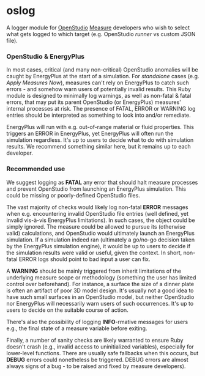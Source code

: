 # oslog

A logger module for [OpenStudio](https://openstudio-sdk-documentation.s3.amazonaws.com/index.html) [Measure](https://nrel.github.io/OpenStudio-user-documentation/reference/measure_writing_guide/) developers who wish to select what gets logged to which target (e.g. OpenStudio _runner_ vs custom JSON file).

### OpenStudio & EnergyPlus

In most cases, critical (and many non-critical) OpenStudio anomalies will be caught by EnergyPlus at the start of a simulation. For _standalone_ cases (e.g. _Apply Measures Now_), measures can't rely on EnergyPlus to catch such errors - and somehow warn users of potentially invalid results. This Ruby module is designed to minimally log warnings, as well as non-fatal & fatal errors, that may put its parent OpenStudio (or EnergyPlus) measures' internal processes at risk. The presence of FATAL, ERROR or WARNING log entries should be interpreted as something to look into and/or remediate.

EnergyPlus will run with e.g. out-of-range material or fluid properties. This triggers an ERROR in EnergyPlus, yet EnergyPlus will often run the simulation regardless. It's up to users to decide what to do with simulation results. We recommend something similar here, but it remains up to each developer.

### Recommended use

We suggest logging as __FATAL__ any error that should halt measure processes and prevent OpenStudio from launching an EnergyPlus simulation. This could be missing or poorly-defined OpenStudio files.

The vast majority of checks would likely log non-fatal __ERROR__ messages when e.g. encountering invalid OpenStudio file entries (well defined, yet invalid vis-à-vis EnergyPlus limitations). In such cases, the object could be simply ignored. The measure could be allowed to pursue its (otherwise valid) calculations, and OpenStudio would ultimately launch an EnergyPlus simulation. If a simulation indeed ran (ultimately a go/no-go decision taken by the EnergyPlus simulation engine), it would be up to users to decide if the simulation results were valid or useful, given the context. In short, non-fatal ERROR logs should point to bad input a user can fix.

A __WARNING__ should be mainly triggered from inherit limitations of the underlying measure scope or methodology (something the user has limited control over beforehand). For instance, a surface the size of a dinner plate is often an artifact of poor 3D model design. It's usually not a good idea to have such small surfaces in an OpenStudio model, but neither OpenStudio nor EnergyPlus will necessarily warn users of such occurrences. It's up to users to decide on the suitable course of action.

There's also the possibility of logging __INFO__-rmative messages for users e.g., the final state of a measure variable before exiting.

Finally, a number of sanity checks are likely warranted to ensure Ruby doesn't crash (e.g., invalid access to uninitialized variables), especially for lower-level functions. There are usually safe fallbacks when this occurs, but __DEBUG__ errors could nonetheless be triggered. DEBUG errors are almost always signs of a bug - to be raised and fixed by measure developers).

